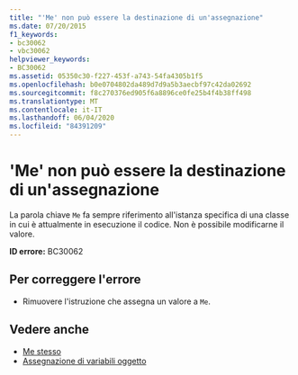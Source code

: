 ```yaml
---
title: "'Me' non può essere la destinazione di un'assegnazione"
ms.date: 07/20/2015
f1_keywords:
- bc30062
- vbc30062
helpviewer_keywords:
- BC30062
ms.assetid: 05350c30-f227-453f-a743-54fa4305b1f5
ms.openlocfilehash: b0e0704802da489d7d9a5b3aecbf97c42da02692
ms.sourcegitcommit: f8c270376ed905f6a8896ce0fe25b4f4b38ff498
ms.translationtype: MT
ms.contentlocale: it-IT
ms.lasthandoff: 06/04/2020
ms.locfileid: "84391209"
---
```

# <a name="me-cannot-be-the-target-of-an-assignment"></a>'Me' non può essere la destinazione di un'assegnazione
La parola chiave `Me` fa sempre riferimento all'istanza specifica di una classe in cui è attualmente in esecuzione il codice. Non è possibile modificarne il valore.  
  
 **ID errore:** BC30062  
  
## <a name="to-correct-this-error"></a>Per correggere l'errore  
  
- Rimuovere l'istruzione che assegna un valore a `Me`.  
  
## <a name="see-also"></a>Vedere anche

- [Me stesso](../programming-guide/program-structure/me-my-mybase-and-myclass.md#me)
- [Assegnazione di variabili oggetto](../programming-guide/language-features/variables/object-variable-assignment.md)
